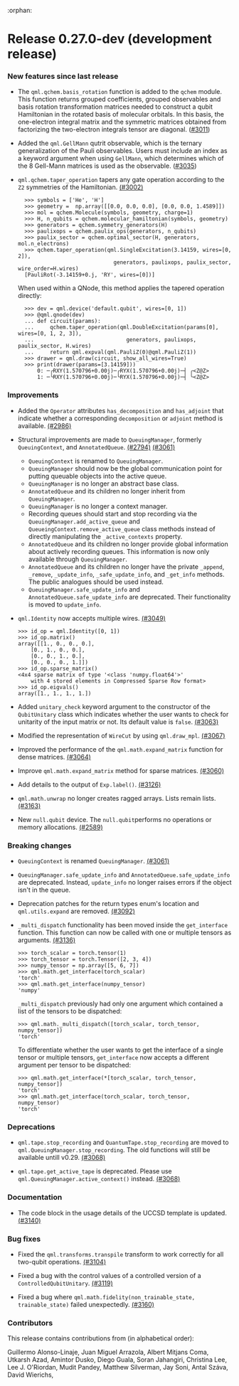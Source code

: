 :orphan:

# Release 0.27.0-dev (development release)

<h3>New features since last release</h3>

* The `qml.qchem.basis_rotation` function is added to the `qchem` module. This function returns
  grouped coefficients, grouped observables and basis rotation transformation matrices needed to
  construct a qubit Hamiltonian in the rotated basis of molecular orbitals. In this basis, the
  one-electron integral matrix and the symmetric matrices obtained from factorizing the two-electron
  integrals tensor are diagonal.
  ([#3011](https://github.com/PennyLaneAI/pennylane/pull/3011))

* Added the `qml.GellMann` qutrit observable, which is the ternary generalization of the Pauli observables. Users must include an index as a
keyword argument when using `GellMann`, which determines which of the 8 Gell-Mann matrices is used as the observable.
  ([#3035](https://github.com/PennyLaneAI/pennylane/pull/3035))

* `qml.qchem.taper_operation` tapers any gate operation according to the `Z2`
  symmetries of the Hamiltonian.
  [(#3002)](https://github.com/PennyLaneAI/pennylane/pull/3002)

  ```pycon
    >>> symbols = ['He', 'H']
    >>> geometry =  np.array([[0.0, 0.0, 0.0], [0.0, 0.0, 1.4589]])
    >>> mol = qchem.Molecule(symbols, geometry, charge=1)
    >>> H, n_qubits = qchem.molecular_hamiltonian(symbols, geometry)
    >>> generators = qchem.symmetry_generators(H)
    >>> paulixops = qchem.paulix_ops(generators, n_qubits)
    >>> paulix_sector = qchem.optimal_sector(H, generators, mol.n_electrons)
    >>> qchem.taper_operation(qml.SingleExcitation(3.14159, wires=[0, 2]),
                                generators, paulixops, paulix_sector, wire_order=H.wires)
    [PauliRot(-3.14159+0.j, 'RY', wires=[0])]
    ```

  When used within a QNode, this method applies the tapered operation directly:

  ```pycon
    >>> dev = qml.device('default.qubit', wires=[0, 1])
    >>> @qml.qnode(dev)
    ... def circuit(params):
    ...     qchem.taper_operation(qml.DoubleExcitation(params[0], wires=[0, 1, 2, 3]),
    ...                             generators, paulixops, paulix_sector, H.wires)
    ...     return qml.expval(qml.PauliZ(0)@qml.PauliZ(1))
    >>> drawer = qml.draw(circuit, show_all_wires=True)
    >>> print(drawer(params=[3.14159]))
        0: ─╭RXY(1.570796+0.00j)─╭RYX(1.570796+0.00j)─┤ ╭<Z@Z>
        1: ─╰RXY(1.570796+0.00j)─╰RYX(1.570796+0.00j)─┤ ╰<Z@Z>
  ```

<h3>Improvements</h3>

* Added the `Operator` attributes `has_decomposition` and `has_adjoint` that indicate
  whether a corresponding `decomposition` or `adjoint` method is available.
  [(#2986)](https://github.com/PennyLaneAI/pennylane/pull/2986)

* Structural improvements are made to `QueuingManager`, formerly `QueuingContext`, and `AnnotatedQueue`.
  [(#2794)](https://github.com/PennyLaneAI/pennylane/pull/2794)
  [(#3061)](https://github.com/PennyLaneAI/pennylane/pull/3061)

  * `QueuingContext` is renamed to `QueuingManager`.
  * `QueuingManager` should now be the global communication point for putting queuable objects into the active queue.
  * `QueuingManager` is no longer an abstract base class.
  * `AnnotatedQueue` and its children no longer inherit from `QueuingManager`.
  * `QueuingManager` is no longer a context manager.
  * Recording queues should start and stop recording via the `QueuingManager.add_active_queue` and
     `QueueingContext.remove_active_queue` class methods instead of directly manipulating the `_active_contexts` property.
  * `AnnotatedQueue` and its children no longer provide global information about actively recording queues. This information
      is now only available through `QueuingManager`.
  * `AnnotatedQueue` and its children no longer have the private `_append`, `_remove`, `_update_info`, `_safe_update_info`,
      and `_get_info` methods. The public analogues should be used instead.
  * `QueuingManager.safe_update_info` and `AnnotatedQueue.safe_update_info` are deprecated.  Their functionality is moved to
      `update_info`.

* `qml.Identity` now accepts multiple wires.
    [(#3049)](https://github.com/PennyLaneAI/pennylane/pull/3049)

    ```pycon
    >>> id_op = qml.Identity([0, 1])
    >>> id_op.matrix()
    array([[1., 0., 0., 0.],
        [0., 1., 0., 0.],
        [0., 0., 1., 0.],
        [0., 0., 0., 1.]])
    >>> id_op.sparse_matrix()
    <4x4 sparse matrix of type '<class 'numpy.float64'>'
        with 4 stored elements in Compressed Sparse Row format>
    >>> id_op.eigvals()
    array([1., 1., 1., 1.])
    ```

* Added `unitary_check` keyword argument to the constructor of the `QubitUnitary` class which
  indicates whether the user wants to check for unitarity of the input matrix or not. Its default
  value is `false`.
  [(#3063)](https://github.com/PennyLaneAI/pennylane/pull/3063)

* Modified the representation of `WireCut` by using `qml.draw_mpl`.
  [(#3067)](https://github.com/PennyLaneAI/pennylane/pull/3067)

* Improved the performance of the `qml.math.expand_matrix` function for dense matrices.
  [(#3064)](https://github.com/PennyLaneAI/pennylane/pull/3064)

* Improve `qml.math.expand_matrix` method for sparse matrices.
  [(#3060)](https://github.com/PennyLaneAI/pennylane/pull/3060)

* Add details to the output of `Exp.label()`.
  [(#3126)](https://github.com/PennyLaneAI/pennylane/pull/3126)

* `qml.math.unwrap` no longer creates ragged arrays. Lists remain lists.
  [(#3163)](https://github.com/PennyLaneAI/pennylane/pull/3163)

* New `null.qubit` device. The `null.qubit`performs no operations or memory allocations. 
  [(#2589)](https://github.com/PennyLaneAI/pennylane/pull/2589)
  
<h3>Breaking changes</h3>

* `QueuingContext` is renamed `QueuingManager`.
  [(#3061)](https://github.com/PennyLaneAI/pennylane/pull/3061)

* `QueuingManager.safe_update_info` and `AnnotatedQueue.safe_update_info` are deprecated. Instead, `update_info` no longer raises errors
   if the object isn't in the queue.

* Deprecation patches for the return types enum's location and `qml.utils.expand` are removed.
  [(#3092)](https://github.com/PennyLaneAI/pennylane/pull/3092)

* `_multi_dispatch` functionality has been moved inside the `get_interface` function. This function
  can now be called with one or multiple tensors as arguments.
  [(#3136)](https://github.com/PennyLaneAI/pennylane/pull/3136)

  ```pycon
  >>> torch_scalar = torch.tensor(1)
  >>> torch_tensor = torch.Tensor([2, 3, 4])
  >>> numpy_tensor = np.array([5, 6, 7])
  >>> qml.math.get_interface(torch_scalar)
  'torch'
  >>> qml.math.get_interface(numpy_tensor)
  'numpy'
  ```

  `_multi_dispatch` previously had only one argument which contained a list of the tensors to be
  dispatched:

  ```pycon
  >>> qml.math._multi_dispatch([torch_scalar, torch_tensor, numpy_tensor])
  'torch'
  ```

  To differentiate whether the user wants to get the interface of a single tensor or multiple
  tensors, `get_interface` now accepts a different argument per tensor to be dispatched:

  ```pycon
  >>> qml.math.get_interface(*[torch_scalar, torch_tensor, numpy_tensor])
  'torch'
  >>> qml.math.get_interface(torch_scalar, torch_tensor, numpy_tensor)
  'torch'
  ```

<h3>Deprecations</h3>

* `qml.tape.stop_recording` and `QuantumTape.stop_recording` are moved to `qml.QueuingManager.stop_recording`.
  The old functions will still be available untill v0.29.
  [(#3068)](https://github.com/PennyLaneAI/pennylane/pull/3068)

* `qml.tape.get_active_tape` is deprecated. Please use `qml.QueuingManager.active_context()` instead.
  [(#3068)](https://github.com/PennyLaneAI/pennylane/pull/3068)

<h3>Documentation</h3>

* The code block in the usage details of the UCCSD template is updated.
  [(#3140)](https://github.com/PennyLaneAI/pennylane/pull/3140)

<h3>Bug fixes</h3>

* Fixed the `qml.transforms.transpile` transform to work correctly for all two-qubit operations.
  [(#3104)](https://github.com/PennyLaneAI/pennylane/pull/3104)

* Fixed a bug with the control values of a controlled version of a `ControlledQubitUnitary`.
  [(#3119)](https://github.com/PennyLaneAI/pennylane/pull/3119)

* Fixed a bug where `qml.math.fidelity(non_trainable_state, trainable_state)` failed unexpectedly.
  [(#3160)](https://github.com/PennyLaneAI/pennylane/pull/3160)

<h3>Contributors</h3>

This release contains contributions from (in alphabetical order):

Guillermo Alonso-Linaje,
Juan Miguel Arrazola,
Albert Mitjans Coma,
Utkarsh Azad,
Amintor Dusko,
Diego Guala,
Soran Jahangiri,
Christina Lee,
Lee J. O'Riordan,
Mudit Pandey,
Matthew Silverman,
Jay Soni,
Antal Száva,
David Wierichs,
